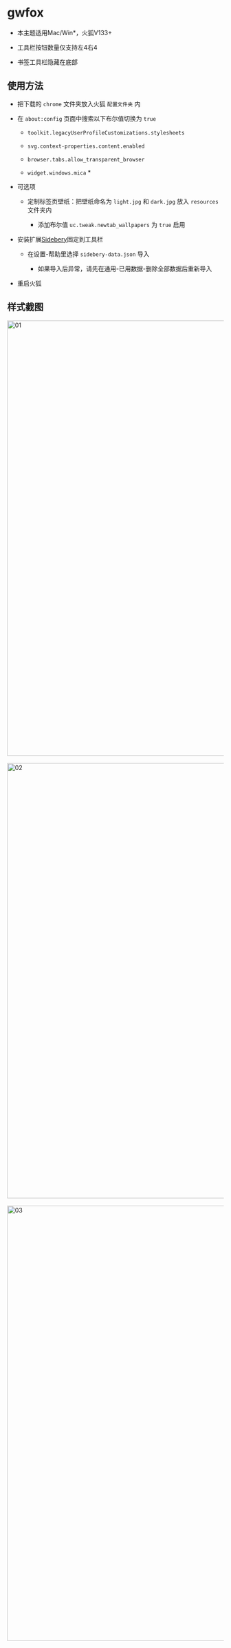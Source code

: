 # gwfox

- 本主题适用Mac/Win*，火狐V133+

- 工具栏按钮数量仅支持左4右4

- 书签工具栏隐藏在底部

## 使用方法

- 把下载的 `chrome` 文件夹放入火狐 `配置文件夹` 内

- 在 `about:config` 页面中搜索以下布尔值切换为 `true`

  - `toolkit.legacyUserProfileCustomizations.stylesheets`

  - `svg.context-properties.content.enabled`
 
  - `browser.tabs.allow_transparent_browser`
 
  - `widget.windows.mica` *
 
- 可选项

  - 定制标签页壁纸：把壁纸命名为 `light.jpg` 和 `dark.jpg` 放入 `resources` 文件夹内
    
    - 添加布尔值 `uc.tweak.newtab_wallpapers` 为 `true` 启用

- 安装扩展[Sidebery](https://addons.mozilla.org/firefox/addon/sidebery)固定到工具栏

  - 在设置-帮助里选择 `sidebery-data.json` 导入
    
    - 如果导入后异常，请先在通用-已用数据-删除全部数据后重新导入

- 重启火狐

## 样式截图

<img width="1009" alt="01" src="https://github.com/user-attachments/assets/984114df-d40c-40ed-a355-fe7507983302">
<br><br>
<img width="1009" alt="02" src="https://github.com/user-attachments/assets/350360b4-78c3-4248-a0ef-9f0a5f3f09ed">
<br><br>
<img width="1009" alt="03" src="https://github.com/user-attachments/assets/f2f6ae7e-9606-4b21-b61e-31f83d625d81">
